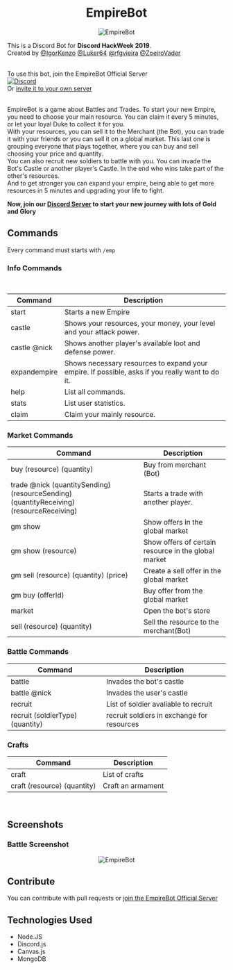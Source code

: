 <h1 align = 'center'>EmpireBot </h1>

<p align='center'>
  <img alt='EmpireBot' src='https://i.imgur.com/tbzriFR.png'>
</p>

This is a Discord Bot for **Discord HackWeek 2019**. <br/>
Created by [@IgorKenzo](https://github.com/IgorKenzo) [@Luker64](https://github.com/Luker64) [@rfgvieira](https://github.com/rfgvieira) [@ZoeiroVader](https://github.com/ZoeiroVader)
<br/><br/>
  
To use this bot, join the EmpireBot Official Server
<br/>
[![Discord](https://img.shields.io/discord/594294774144565268.svg?label=&logo=discord&logoColor=ffffff&color=7389D8&labelColor=6A7EC2)](https://discord.gg/QuxASne)
<br/>
Or [invite it to your own server](https://discordapp.com/oauth2/authorize?client_id=592816206248149002&scope=bot&permissions=248896)


<br/>
EmpireBot is a game about Battles and Trades.
To start your new Empire, you need to choose your main resource. You can claim it every 5 minutes, or let your loyal Duke to collect it for you.<br/>
With your resources, you can sell it to the Merchant (the Bot), you can trade it with your friends or you can sell it on a global market. This last one is grouping everyone that plays together, where you can buy and sell choosing your price and quantity.<br/>
You can also recruit new soldiers to battle with you. You can invade the Bot's Castle or another player's Castle. In the end who wins take part of the other's resources.<br/>
And to get stronger you can expand your empire, being able to get more resources in 5 minutes and upgrading your life to fight.<br/>

**Now, join our [Discord Server](https://discord.gg/QuxASne) to start your new journey with lots of Gold and Glory**


## Commands

Every command must starts with ```/emp ```

### Info Commands
<br/>

<table>
            <thead>
                <th>
                    Command
                </th>
                <th>
                    Description
                </th>
            </thead>
            <tbody>
                <tr>
                    <td>
                        start
                    </td>
                    <td>
                        Starts a new Empire
                    </td>
                </tr>
                <tr>
                    <td>
                        castle
                    </td>
                    <td>
                        Shows your resources, your money, your level and your attack power.
                    </td>
                </tr>
                <tr>
                    <td>
                        castle @nick
                    </td>
                    <td>
                        Shows another player's available loot and defense power.
                    </td>
                </tr>
                <tr>
                    <td>
                        expandempire
                    </td>
                    <td>
                        Shows necessary resources to expand your empire. If possible, asks if you really want to do it.
                    </td>
                </tr>
                <tr>
                    <td>
                        help
                    </td>
                    <td>
                        List all commands.
                    </td>
                </tr>
                <tr>
                    <td>
                        stats
                    </td>
                    <td>
                        List user statistics.
                    </td>
                </tr>
                <tr>
                    <td>
                        claim
                    </td>
                    <td>
                        Claim your mainly resource.
                    </td>
                </tr>
            </tbody>
        </table>
        
        
### Market Commands
<table>
            <thead>
                <th>
                    Command
                </th>
                <th>
                    Description
                </th>
            </thead>
            <tbody>
                <tr>
                    <td>
                        buy (resource) (quantity)
                    </td>
                    <td>
                        Buy from merchant (Bot)
                    </td>
                </tr>
                <tr>
                    <td>
                        trade @nick (quantitySending) (resourceSending) (quantityReceiving) (resourceReceiving)
                    </td>
                    <td>
                        Starts a trade with another player.
                    </td>
                </tr>
                <tr>
                    <td>
                        gm show
                    </td>
                    <td>
                        Show offers in the global market 
                    </td>
                </tr>
                <tr>
                    <td>
                        gm show (resource)
                    </td>
                    <td>
                        Show offers of certain resource in the global market 
                    </td>
                </tr>
                <tr>
                    <td>
                        gm sell (resource) (quantity) (price)
                    </td>
                    <td>
                        Create a sell offer in the global market
                    </td>
                </tr>
                <tr>
                    <td>
                        gm buy (offerId)
                    </td>
                    <td>
                        Buy offer from the global market
                    </td>
                </tr>
                <tr>
                    <td>
                        market
                    </td>
                    <td>
                        Open the bot's store
                    </td>
                </tr>
                <tr>
                    <td>
                        sell (resource) (quantity)
                    </td>
                    <td>
                        Sell the resource to the merchant(Bot)
                    </td>
                </tr>                
            </tbody>
        </table>
        
### Battle Commands

  <table>
            <thead>
                <th>
                    Command
                </th>
                <th>
                    Description
                </th>
            </thead>
            <tbody>
                <tr>
                    <td>
                        battle
                    </td>
                    <td>
                        Invades the bot's castle
                    </td>
                </tr>
                <tr>
                    <td>
                        battle @nick
                    </td>
                    <td>
                        Invades the user's castle
                    </td>
                </tr>
                <tr>
                    <td>
                        recruit
                    </td>
                    <td>
                        List of soldier avaliable to recruit
                    </td>
                </tr>
                <tr>
                    <td>
                        recruit (soldierType) (quantity)
                    </td>
                    <td>
                        recruit soldiers in exchange for resources
                    </td>
                </tr>
            </tbody>
        </table>
        
### Crafts
  <table>
      <thead>
          <th>
              Command
          </th>
          <th>
              Description
          </th>
      </thead>
      <tbody>
          <tr>
              <td>
                  craft
              </td>
              <td>
                  List of crafts
              </td>
          </tr>
          <tr>
              <td>
                  craft (resource) (quantity)
              </td>
              <td>
                  Craft an armament
              </td>
          </tr>
      </tbody>
  </table>
<br/>

## Screenshots

### Battle Screenshot
<p align='center'>
   <img alt='EmpireBot' src='https://i.imgur.com/eDhn7nW.png'>
</p>

## Contribute

You can contribute with pull requests or [join the EmpireBot Official Server](https://discord.gg/QuxASne)

## Technologies Used

- Node.JS
- Discord.js
- Canvas.js
- MongoDB
